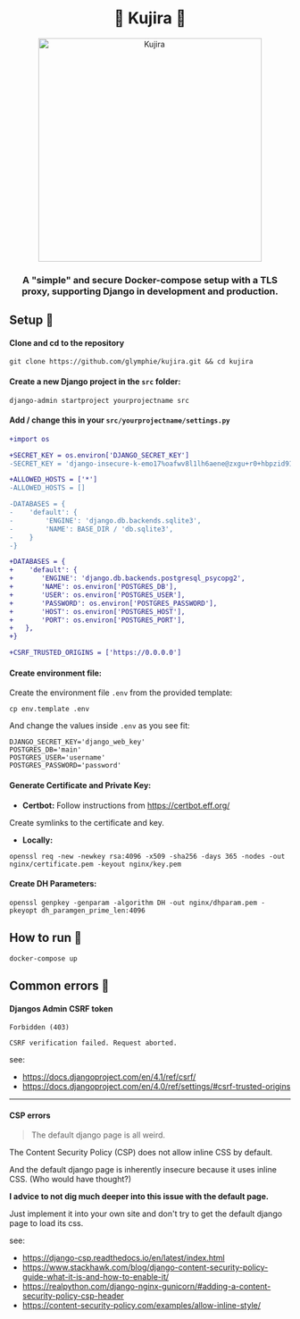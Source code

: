 <div align="center">

# 🐋 Kujira 🐋

</div>

<div align="center">

  <img src="https://i.imgur.com/RKz5MlN.png" alt="Kujira" align="center" width=400>

</div>

<div align="center">

### A "simple" and secure Docker-compose setup with a TLS proxy, supporting Django in development and production.

</div>

## Setup 📝

#### Clone and cd to the repository

```
git clone https://github.com/glymphie/kujira.git && cd kujira
```

#### Create a new Django project in the `src` folder:

```
django-admin startproject yourprojectname src
```

#### Add / change this in your `src/yourprojectname/settings.py`

```diff
+import os

+SECRET_KEY = os.environ['DJANGO_SECRET_KEY']
-SECRET_KEY = 'django-insecure-k-emo17%oafwv8l1lh6aene@zxgu+r0+hbpzid91f24d#yk4&f'

+ALLOWED_HOSTS = ['*']
-ALLOWED_HOSTS = []

-DATABASES = {
-    'default': {
-        'ENGINE': 'django.db.backends.sqlite3',
-        'NAME': BASE_DIR / 'db.sqlite3',
-    }
-}

+DATABASES = {
+    'default': {
+       'ENGINE': 'django.db.backends.postgresql_psycopg2',
+       'NAME': os.environ['POSTGRES_DB'],
+       'USER': os.environ['POSTGRES_USER'],
+       'PASSWORD': os.environ['POSTGRES_PASSWORD'],
+       'HOST': os.environ['POSTGRES_HOST'],
+       'PORT': os.environ['POSTGRES_PORT'],
+   },
+}

+CSRF_TRUSTED_ORIGINS = ['https://0.0.0.0']
```

#### Create environment file:

Create the environment file `.env` from the provided template:

```
cp env.template .env
```

And change the values inside `.env` as you see fit:

```
DJANGO_SECRET_KEY='django_web_key'
POSTGRES_DB='main'
POSTGRES_USER='username'
POSTGRES_PASSWORD='password'
```

#### Generate Certificate and Private Key:
- **Certbot:** Follow instructions from https://certbot.eff.org/

Create symlinks to the certificate and key.

- **Locally:**

```
openssl req -new -newkey rsa:4096 -x509 -sha256 -days 365 -nodes -out nginx/certificate.pem -keyout nginx/key.pem
```

#### Create DH Parameters:

```
openssl genpkey -genparam -algorithm DH -out nginx/dhparam.pem -pkeyopt dh_paramgen_prime_len:4096
```

## How to run 🚀

```
docker-compose up
```

## Common errors 🤔
#### Djangos Admin CSRF token

```
Forbidden (403)

CSRF verification failed. Request aborted.
```

see:
- https://docs.djangoproject.com/en/4.1/ref/csrf/
- https://docs.djangoproject.com/en/4.0/ref/settings/#csrf-trusted-origins

---

#### CSP errors

> The default django page is all weird.

The Content Security Policy (CSP) does not allow inline CSS by default.

And the default django page is inherently insecure because it uses inline CSS.
(Who would have thought?)

**I advice to not dig much deeper into this issue with the default page.**

Just implement it into your own site and don't try to get the default django page to load its css.

see:
- https://django-csp.readthedocs.io/en/latest/index.html
- https://www.stackhawk.com/blog/django-content-security-policy-guide-what-it-is-and-how-to-enable-it/
- https://realpython.com/django-nginx-gunicorn/#adding-a-content-security-policy-csp-header
- https://content-security-policy.com/examples/allow-inline-style/


